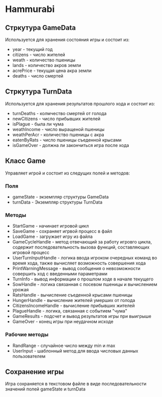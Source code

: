 # Hammurabi

## Cтркутура GameData 
Используется для хранения состояния игры и состоит из: 
- year - текущий год
- citizens - число жителей
- weath - количество пшеницы
- lands - количество акров земли
- acrePrice - текущая цена акра земли
- deaths - число смертей

## Cтркутура TurnData 
Используется для хранения результатов прошлого хода и состоит из: 
- turnDeaths - колмчество смертей от голода 
- newCitizens - число прибывших жителей
- isPlague - была ли чума
- weathIncome - число выращеной пшеницы
- weathPerAcr - количество пшеницы с акра
- eatenByRats - число пшеницы съеденной крысами
- isGameOver - должна ли закончиться игра после хода

## Класс Game 
Управляет игрой и состоит из следущих полей и методов:

### Поля
- gameState - экземпляр структуры GameData
- turnData - Экземпляр структуры TurnData

### Методы
- StartGame - начинает игровой цикл
- SaveGame - сохраняет игрвой процесс в файл
- LoadGame - загружает игру из файла
- GameCycleHandle - метод отвечающий за работу игровго цикла, содержит последовательность вызова функций, составляющих игровой процесс
- UserTurnInputHandle - логика ввода игроком очередных команд во время хода, также вычисляет возможность совершения хода
- PrintWarningMessage - вывод сообщения о невозможности совершить ход с введенными параметрами
- TurnInfo - вывод информации о прошлом ходе в начале текущего
- SowHandle - логика связанная с посевом пшеницы и вычислением урожая
- RatsHandle - вычисление съеденной крысами пшеницы
- HungerHandle - вычисление жителей умерших от голода
- CitizensIncomeHandle - вычисление прибывших жителей
- PlagueHandle - логика, связанная с событием "чума"
- GameResults - подсчет и вывод результатов игры при выигрыше
- GameOver - конец игры при неудачном исходе

### Рабочие методы
- RandRange - случайное число между min и max
- UserInput - шаблонный метод для ввода числовых данных пользователем

## Сохранение игры
Игра сохраняется в текстовом файле в виде последовательности значений полей gameState и turnData
